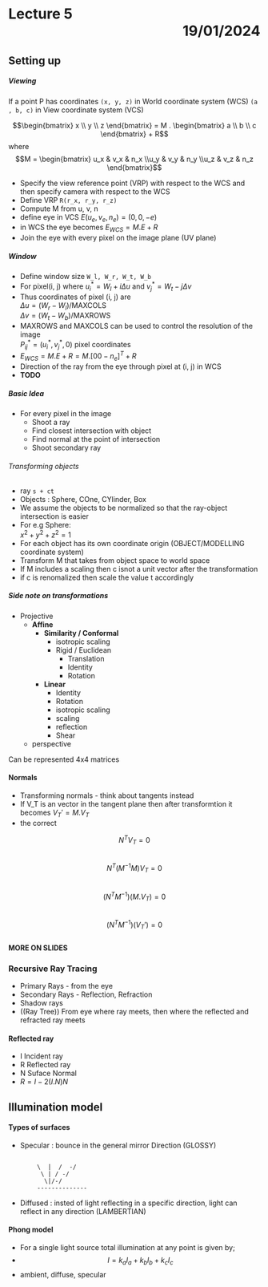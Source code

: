 # Lecture 5 <div style="text-align:right;"> 19/01/2024 </div>

## Setting up
##### Viewing

If a point P has coordinates `(x, y, z)` in World coordinate system (WCS)
`(a , b, c)` in View coordinate system (VCS)

$$\begin{bmatrix} x \\ y \\ z \end{bmatrix} = M . \begin{bmatrix} a \\ b \\ c \end{bmatrix} + R$$
where   
$$M = \begin{bmatrix} u_x & v_x & n_x \\u_y & v_y & n_y \\u_z & v_z & n_z \end{bmatrix}$$

- Specify the view reference point (VRP) with respect to the WCS and then specify camera with respect to the WCS
- Define VRP `R(r_x, r_y, r_z)`
- Compute M from u, v, n
- define eye in VCS
    $E(u_e,v_e, n_e) = (0, 0, -e)$
- in WCS the eye becomes $E_{WCS} = M.E + R$
- Join the eye with every pixel on the image plane (UV plane)

##### Window 
- Define window size `W_l, W_r, W_t, W_b`
- For pixel(i, j) where $u_i^* = W_l + i\Delta u$ and $v_j^* = W_t - j\Delta v$
- Thus coordinates of pixel (i, j) are  
    $\Delta u = (W_r - W_l) / \text{MAXCOLS}$  
    $\Delta v = (W_t - W_b) / \text{MAXROWS}$
- MAXROWS and MAXCOLS can be used to control the resolution of the image  
    $P_{ij}^* = (u_i^*, v_j^*, 0)$ pixel coordinates
- $E_{WCS} = M.E + R = M.[0 0 -n_e]^T + R$
- Direction of the ray from the eye through pixel at (i, j) in WCS 
- __TODO__

##### Basic Idea
- For every pixel in the image
    * Shoot a ray
    * Find closest intersection with object
    * Find normal at the point of intersection
    * Shoot secondary ray

###### Transforming objects
- ray `s + ct`
- Objects : Sphere, COne, CYlinder, Box
- We assume the objects to be normalized so that the ray-object intersection is easier
- For e.g Sphere:  
     $x^2 + y^2 + z^2 = 1$
- For each object has its own coordinate origin (OBJECT/MODELLING coordinate system)
- Transform M that takes from object space to world space
- If M includes a scaling then c isnot a unit vector after the transformation
- if c is renomalized then scale the value t accordingly

##### Side note on transformations
- Projective
    * **Affine**
        + **Similarity / Conformal**
            + isotropic scaling
            + Rigid / Euclidean
                + Translation
                + Identity 
                + Rotation
        + **Linear**
            + Identity
            + Rotation
            + isotropic scaling
            + scaling
            + reflection
            + Shear
    * perspective

Can be represented 4x4 matrices

#### Normals
- Transforming normals - think about tangents instead
- If V_T is an vector in the tangent plane then after transformtion it becomes $V_T' = M.V_T$
- the correct 

$$N^TV_T = 0$$  
$$N^T(M^{-1}M)V_T = 0$$  
$$(N^TM^{-1})(M.V_T) = 0$$  
$$(N^TM^{-1})(V_T') = 0$$  
__MORE ON SLIDES__


### Recursive Ray Tracing
- Primary Rays - from the eye
- Secondary Rays - Reflection, Refraction
- Shadow rays
- ((Ray Tree)) From eye where ray meets, then where the reflected and refracted ray meets

#### Reflected ray
- I Incident ray
- R Reflected ray
- N Suface Normal
- $R = I - 2(I.N)N$

## Illumination model
#### Types of surfaces
- Specular : bounce in the general mirror Direction (GLOSSY)
````

        \  |  /  -/
         \ | / -/
          \|/-/
        --------------
````
- Diffused : insted of light reflecting in a specific direction, light can reflect in any direction (LAMBERTIAN)
#### Phong model
- For a single light source total illumination at any point is given by;
- $$I = k_aI_a + k_bI_b +k_cI_c$$
- ambient, diffuse, specular
